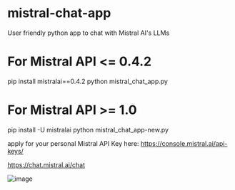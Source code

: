 # mistral-chat-app
User friendly python app to chat with Mistral AI's LLMs

# For Mistral API <= 0.4.2
pip install mistralai==0.4.2
python mistral_chat_app.py

# For Mistral API >= 1.0
pip install -U mistralai
python mistral_chat_app-new.py

apply for your personal Mistral API Key here:
https://console.mistral.ai/api-keys/

https://chat.mistral.ai/chat

![image](https://github.com/user-attachments/assets/9faf7b53-1ae8-4047-9568-6ea2dc3cfc20)
